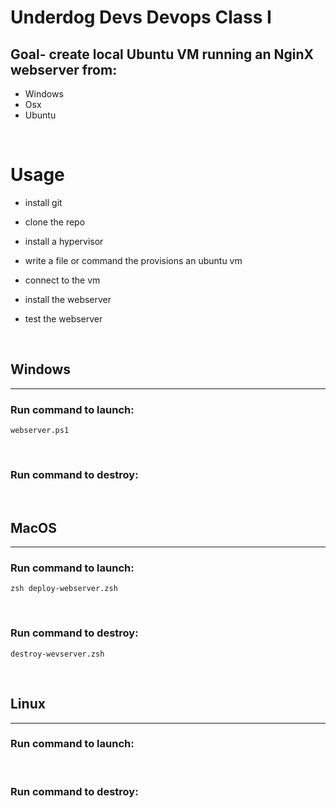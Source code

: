 # **Underdog Devs Devops Class I**

## Goal- create local Ubuntu VM running an NginX webserver from:
* Windows
* Osx
* Ubuntu

&nbsp;

# Usage

- install git

- clone the repo

- install a hypervisor

- write a file or command the provisions an ubuntu vm

- connect to the vm

- install the webserver

- test the webserver

&nbsp;

## **Windows**
---

### Run command to launch:

`webserver.ps1`

&nbsp;

### Run command to destroy:



&nbsp;

## **MacOS**
---

### Run command to launch:

`zsh deploy-webserver.zsh`

&nbsp;

### Run command to destroy:

`destroy-wevserver.zsh`

&nbsp;

## **Linux**
---

### Run command to launch:



&nbsp;


### Run command to destroy:

